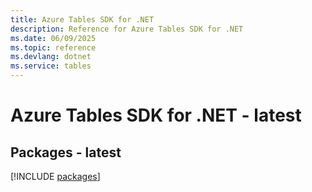 ```yaml
---
title: Azure Tables SDK for .NET
description: Reference for Azure Tables SDK for .NET
ms.date: 06/09/2025
ms.topic: reference
ms.devlang: dotnet
ms.service: tables
---
```

# Azure Tables SDK for .NET - latest
## Packages - latest
[!INCLUDE [packages](tables-index.md)]